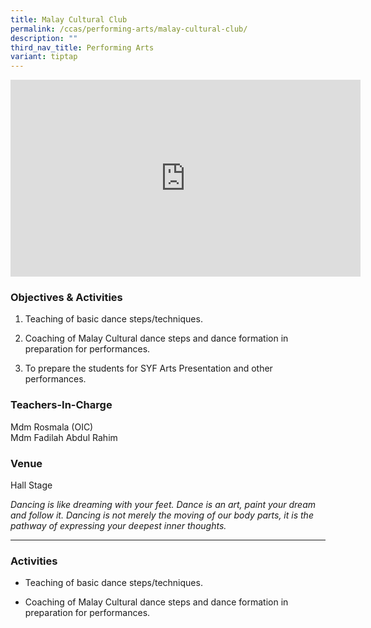 ```yaml
---
title: Malay Cultural Club
permalink: /ccas/performing-arts/malay-cultural-club/
description: ""
third_nav_title: Performing Arts
variant: tiptap
---
```

<div class="iframe-wrapper">
<iframe height="315" width="560" allowfullscreen="true" frameborder="0" src="https://www.youtube.com/embed/geD6RzEmUTI?si=5p4b4rc6LjM5XyjQ"></iframe>
</div>
<h3>Objectives &amp; Activities</h3>
<ol data-tight="true" class="tight">
<li>
<p>Teaching of basic dance steps/techniques.</p>
</li>
<li>
<p>Coaching of Malay Cultural dance steps and dance formation in preparation
for performances.</p>
</li>
<li>
<p>To prepare the students for SYF Arts Presentation and other performances.</p>
</li>
</ol>
<h3>Teachers-In-Charge</h3>
<p>Mdm Rosmala (OIC)
<br>Mdm Fadilah Abdul Rahim</p>
<h3>Venue</h3>
<p>Hall Stage</p>
<p><em>Dancing is like dreaming with your feet. Dance is an art, paint your dream and follow it. Dancing is not merely the moving of our body parts, it is the pathway of expressing your deepest inner thoughts.</em>
</p>
<hr>
<h3>Activities</h3>
<ul data-tight="true" class="tight">
<li>
<p>Teaching of basic dance steps/techniques.</p>
</li>
<li>
<p>Coaching of Malay Cultural dance steps and dance formation in preparation
for performances.</p>
</li>
</ul>
<p></p>